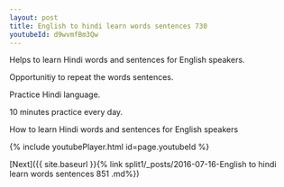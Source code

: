 ```yaml
---
layout: post
title: English to hindi learn words sentences 730 
youtubeId: d9wvmfBm3Qw
---
```

 
 
Helps to learn Hindi words and sentences for English speakers.

Opportunitiy to repeat the words sentences. 

Practice Hindi language. 
 
10 minutes practice every day. 
 
How to learn Hindi words and sentences for English speakers 
 
{% include youtubePlayer.html id=page.youtubeId %}
 
 
[Next]({{ site.baseurl }}{% link  split1/_posts/2016-07-16-English to hindi learn words sentences 851 .md%})
 
